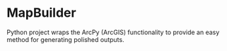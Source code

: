 # MapBuilder
Python project wraps the ArcPy (ArcGIS) functionality to provide an easy method for generating polished outputs.
